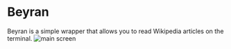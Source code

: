 # Beyran

Beyran is a simple wrapper that allows you to read Wikipedia articles on the terminal.
![main screen](http://tinyimg.io/i/artYQ9F.png)